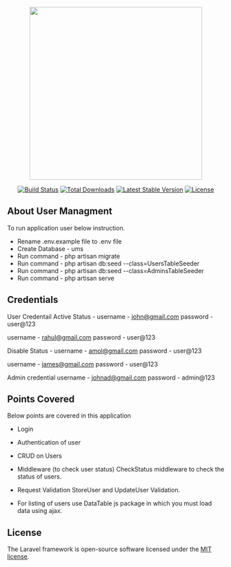<p align="center"><img src="https://res.cloudinary.com/dtfbvvkyp/image/upload/v1566331377/laravel-logolockup-cmyk-red.svg" width="400"></p>

<p align="center">
<a href="https://travis-ci.org/laravel/framework"><img src="https://travis-ci.org/laravel/framework.svg" alt="Build Status"></a>
<a href="https://packagist.org/packages/laravel/framework"><img src="https://poser.pugx.org/laravel/framework/d/total.svg" alt="Total Downloads"></a>
<a href="https://packagist.org/packages/laravel/framework"><img src="https://poser.pugx.org/laravel/framework/v/stable.svg" alt="Latest Stable Version"></a>
<a href="https://packagist.org/packages/laravel/framework"><img src="https://poser.pugx.org/laravel/framework/license.svg" alt="License"></a>
</p>

## About User Managment

To run application user below instruction.
 - Rename .env.example file to .env file
 - Create Database - ums
 - Run command - php artisan migrate
 - Run command - php artisan db:seed --class=UsersTableSeeder
 - Run command - php artisan db:seed --class=AdminsTableSeeder
 - Run command - php artisan serve

## Credentials

User Credentail 
Active Status - 
username - john@gmail.com
password - user@123

username - rahul@gmail.com
password - user@123

Disable Status - 
username - amol@gmail.com
password - user@123

username - james@gmail.com
password - user@123

Admin credential 
username - johnad@gmail.com
password - admin@123

## Points Covered
Below points are covered in this application

- Login
- Authentication of user
- CRUD on Users
- Middleware (to check user status)
CheckStatus middleware to check the status of users.

- Request Validation
StoreUser and UpdateUser Validation.

- For listing of users use DataTable js package in which you must load data using ajax.

## License

The Laravel framework is open-source software licensed under the [MIT license](https://opensource.org/licenses/MIT).
